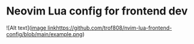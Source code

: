 # Neovim Lua config for frontend dev

![Alt text]([image link](https://github.com/trof808/nvim-lua-frontend-config/blob/main/example.png)https://github.com/trof808/nvim-lua-frontend-config/blob/main/example.png)
